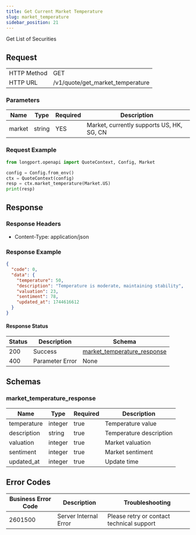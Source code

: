 ```yaml
---
title: Get Current Market Temperature
slug: market_temperature
sidebar_position: 21
---
```


Get List of Securities

<SDKLinks module="quote" klass="QuoteContext" method="market_temperature" />

## Request

<table className="http-basic">
<tbody>
<tr><td className="http-basic-key">HTTP Method</td><td>GET</td></tr>
<tr><td className="http-basic-key">HTTP URL</td><td>/v1/quote/get_market_temperature</td></tr>
</tbody>
</table>

### Parameters

| Name     | Type   | Required | Description                      |
| -------- | ------ | -------- | -------------------------------- |
| market   | string | YES      | Market, currently supports US, HK, SG, CN |

### Request Example

```python
from longport.openapi import QuoteContext, Config, Market

config = Config.from_env()
ctx = QuoteContext(config)
resp = ctx.market_temperature(Market.US)
print(resp)
```

## Response

### Response Headers

- Content-Type: application/json

### Response Example

```json
{
  "code": 0,
  "data": {
    "temperature": 50,
    "description": "Temperature is moderate, maintaining stability",
    "valuation": 23,
    "sentiment": 78,
    "updated_at": 1744616612
  }
}
```

#### Response Status

| Status | Description | Schema                                      |
| ------ | ----------- | ------------------------------------------- |
| 200    | Success     | [market_temperature_response](#get_market_temperature_rsp) |
| 400    | Parameter Error | None                                        |

<aside className="success">
</aside>

## Schemas

### market_temperature_response

<a id="get_market_temperature_rsp"></a>

| Name         | Type     | Required| Description                                                |
| ------------ | -------- | -------- | ---------------------------------------------------------- |
| temperature         | integer   | true         | Temperature value                                          |
| description   | string   | true     | Temperature description                                    |
| valuation    | integer   | true        | Market valuation                                           |
| sentiment    | integer   | true        | Market sentiment                                           |
| updated_at   | integer    | true    | Update time                                                |


## Error Codes

| Business Error Code | Description           | Troubleshooting                 |
| ---------- | -------------- | ------------------------ |
| 2601500     | Server Internal Error | Please retry or contact technical support |
